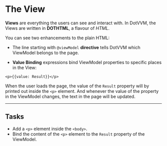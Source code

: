 ﻿---
Title: The View
CodeTask:
    Path: 20_view.dothtml.csx
    Default: Counter_10.dothtml
    Correct: Counter_20.dothtml
    Dependencies:
        - CounterViewModel_20.cs

---

# The View

__Views__ are everything the users can see and interact with. In DotVVM, the Views are written in __DOTHTML__, a flavour of _HTML_.

You can see two enhancements to the plain HTML:

* The line starting with `@viewModel` __directive__ tells DotVVM which ViewModel belongs to the page.

* __Value Binding__ expressions bind ViewModel properties to specific places in the View:

```dothtml
<p>{{value: Result}}</p>
```

When the user loads the page, the value of the `Result` property will by printed out inside the `<p>` element. And whenever the value of the property in the ViewModel changes, the text in the page will be updated.

---

## Tasks

- Add a `<p>` element inside the `<body>`.
- Bind the content of the `<p>` element to the `Result` property of the ViewModel.



